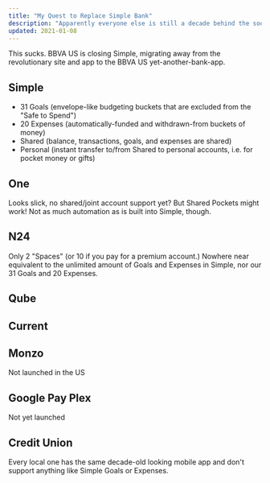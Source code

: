 ```yaml
---
title: "My Quest to Replace Simple Bank"
description: "Apparently everyone else is still a decade behind the soon-to-close neobank"
updated: 2021-01-08
---
```


This sucks. BBVA US is closing Simple, migrating away from the revolutionary site and app to the BBVA US yet-another-bank-app.

## Simple

- 31 Goals (envelope-like budgeting buckets that are excluded from the "Safe to Spend")
- 20 Expenses (automatically-funded and withdrawn-from buckets of money)
- Shared (balance, transactions, goals, and expenses are shared)
- Personal (instant transfer to/from Shared to personal accounts, i.e. for pocket money or gifts)

## One

Looks slick, no shared/joint account support yet? But Shared Pockets might work! Not as much automation as is built into Simple, though.

## N24

Only 2 "Spaces" (or 10 if you pay for a premium account.) Nowhere near equivalent to the unlimited amount of Goals and Expenses in Simple, nor our 31 Goals and 20 Expenses.

## Qube

## Current

## Monzo

Not launched in the US

## Google Pay Plex

Not yet launched

## Credit Union

Every local one has the same decade-old looking mobile app and don't support anything like Simple Goals or Expenses.
